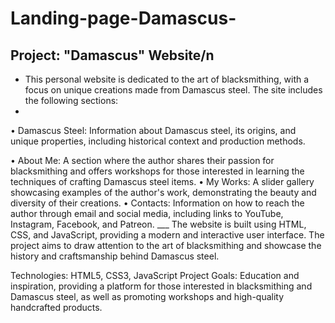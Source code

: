 # Landing-page-Damascus-
## Project: "Damascus" Website/n
  * This personal website is dedicated to the art of blacksmithing, with a focus on unique creations made from Damascus steel. The site includes the following sections:
  * 
•	Damascus Steel: Information about Damascus steel, its origins, and unique properties, including historical context and production methods.

•	About Me: A section where the author shares their passion for blacksmithing and offers workshops for those interested in learning the techniques of crafting Damascus steel items.
•	My Works: A slider gallery showcasing examples of the author's work, demonstrating the beauty and diversity of their creations.
•	Contacts: Information on how to reach the author through email and social media, including links to YouTube, Instagram, Facebook, and Patreon.
    ___
The website is built using HTML, CSS, and JavaScript, providing a modern and interactive user interface. The project aims to draw attention to the art of blacksmithing and showcase the history and craftsmanship behind Damascus steel.
  
Technologies: HTML5, CSS3, JavaScript
Project Goals: Education and inspiration, providing a platform for those interested in blacksmithing and Damascus steel, as well as promoting workshops and high-quality handcrafted products.

